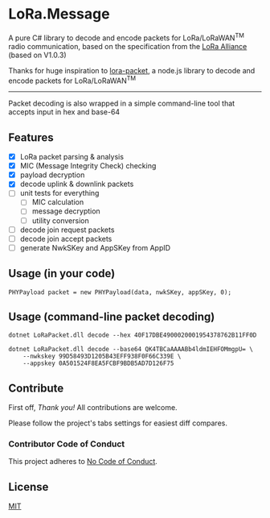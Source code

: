 # LoRa.Message

A pure C# library to decode and encode packets for LoRa/LoRaWAN<sup>TM</sup> 
radio communication, based on the specification from 
the [LoRa Alliance](https://www.lora-alliance.org/) (based on V1.0.3)

Thanks for huge inspiration to [lora-packet](https://github.com/anthonykirby/lora-packet), 
a node.js library to decode and encode packets for LoRa/LoRaWAN<sup>TM</sup>

---------------------------------------

Packet decoding is also wrapped in a simple command-line tool that 
accepts input in hex and base-64

## Features

* [x] LoRa packet parsing & analysis
* [x] MIC (Message Integrity Check) checking
* [x] payload decryption
* [x] decode uplink & downlink packets
* [ ] unit tests for everything
  * [ ] MIC calculation
  * [ ] message decryption
  * [ ] utility conversion 
* [ ] decode join request packets
* [ ] decode join accept packets
* [ ] generate NwkSKey and AppSKey from AppID

## Usage (in your code)

```(csharp)
PHYPayload packet = new PHYPayload(data, nwkSKey, appSKey, 0);
```


## Usage (command-line packet decoding)

```
dotnet LoRaPacket.dll decode --hex 40F17DBE4900020001954378762B11FF0D
```

```
dotnet LoRaPacket.dll decode --base64 QK4TBCaAAAABb4ldmIEHFOMmgpU= \
    --nwkskey 99D58493D1205B43EFF938F0F66C339E \
    --appskey 0A501524F8EA5FCBF9BDB5AD7D126F75
```

## Contribute

First off, *Thank you!* All contributions are welcome.

Please follow the project's tabs settings for easiest diff compares.

### Contributor Code of Conduct

This project adheres to [No Code of Conduct](CODE_OF_CONDUCT.md).

## License
[MIT](LICENSE.md)